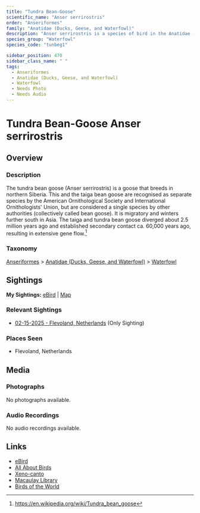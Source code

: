 ```yaml
---
title: "Tundra Bean-Goose"
scientific_name: "Anser serrirostris"
order: "Anseriformes"
family: "Anatidae (Ducks, Geese, and Waterfowl)"
description: "Anser serrirostris is a species of bird in the Anatidae (Ducks, Geese, and Waterfowl) family. It has been observed 1 times."
species_group: "Waterfowl"
species_code: "tunbeg1"

sidebar_position: 470
sidebar_class_name: " "
tags: 
  - Anseriformes
  - Anatidae (Ducks, Geese, and Waterfowl)
  - Waterfowl
  - Needs Photo
  - Needs Audio
---
```


# Tundra Bean-Goose <span className='sci_name'>Anser serrirostris</span>

## Overview

### Description
The tundra bean goose (Anser serrirostris) is a goose that breeds in northern Siberia. This and the taiga bean goose are recognised as separate species by the American Ornithological Society and International Ornithologists' Union, but are considered a single species by other authorities (collectively called bean goose). It is migratory and winters further south in Asia. The taiga and tundra bean goose diverged about 2.5 million years ago and established secondary contact ca. 60,000 years ago, resulting in extensive gene flow.[^1]

[^1]: https://en.wikipedia.org/wiki/Tundra_bean_goose

### Taxonomy
[Anseriformes](/tags/anseriformes) > [Anatidae (Ducks, Geese, and Waterfowl)](/tags/anatidae-ducks-geese-and-waterfowl) > [Waterfowl](/tags/waterfowl)


## Sightings

**My Sightings:** [eBird](https://ebird.org/lifelist?r=world&time=life&spp=tunbeg1) | [Map](/map?species_code=tunbeg1)

### Relevant Sightings

* [02-15-2025 - Flevoland, Netherlands](https://ebird.org/checklist/S213467942) (Only Sighting)

### Places Seen

* Flevoland, Netherlands



## Media
### Photographs
No photographs available.

### Audio Recordings
No audio recordings available.

## Links
* [eBird](https://ebird.org/species/tunbeg1) 
* [All About Birds](https://www.allaboutbirds.org/guide/tunbeg1) 
* [Xeno-canto](https://www.xeno-canto.org/species/anser-serrirostris) 
* [Macaulay Library](https://search.macaulaylibrary.org/catalog?taxonCode=tunbeg1&sort=rating_rank_desc)
* [Birds of the World](https://birdsoftheworld.org/bow/species/tunbeg1)
